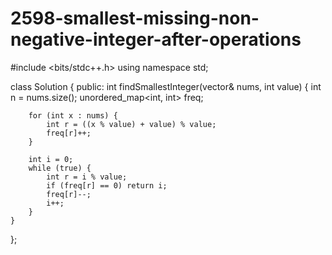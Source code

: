 # 2598-smallest-missing-non-negative-integer-after-operations
#include <bits/stdc++.h>
using namespace std;

class Solution {
public:
    int findSmallestInteger(vector<int>& nums, int value) {
        int n = nums.size();
        unordered_map<int, int> freq;

        for (int x : nums) {
            int r = ((x % value) + value) % value;
            freq[r]++;
        }

        int i = 0;
        while (true) {
            int r = i % value;
            if (freq[r] == 0) return i;
            freq[r]--;
            i++;
        }
    }
};
